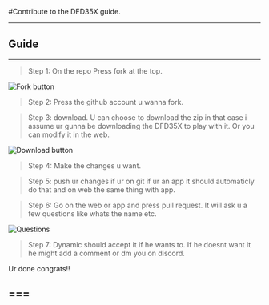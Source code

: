 #Contribute to the DFD35X guide.

***

Guide
---
---

>Step 1: On the repo Press fork at the top.

![Fork button](https://www.earthdatascience.org/images/earth-analytics/git-version-control/githubguides-bootcamp-fork.png)


>Step 2: Press the github account u wanna fork. 

>Step 3: download. U can choose to download the zip in that case i assume ur gunna be downloading the DFD35X to play with it. Or you can modify it in the web.

![Download button](https://www.undeveloper.com/bookpub/learntocode/chapter6/github-clone-or-download.png)

>Step 4: Make the changes u want. 

>Step 5: push ur changes if ur on git if ur an app it should automaticly do that and on web the same thing with app.

>Step 6: Go on the web or app and press pull request. It will ask u a few questions like whats the name etc.

![Questions](https://th.bing.com/th/id/Rd6f8b0ddd92c870ea42f7fc55e82a4f6?rik=TkM6Vv2iLziE0A&riu=http%3a%2f%2fdev.objectcode.de%2fassets%2fimages%2fgithub-pull-request-3.png&ehk=1KSp25X2S6RwFoncNSZRBzrhBV4sg7fk%2f5NQMRQbl5c%3d&risl=&pid=ImgRaw)

>Step 7: Dynamic should accept it if he wants to. If he doesnt want it he might add a comment or dm you on discord.

Ur done congrats!!

===
---
